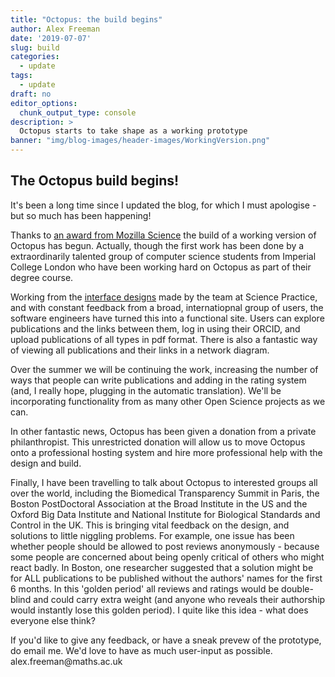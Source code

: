 ```yaml
---
title: "Octopus: the build begins"
author: Alex Freeman
date: '2019-07-07'
slug: build
categories:
  - update
tags:
  - update
draft: no
editor_options: 
  chunk_output_type: console
description: >
  Octopus starts to take shape as a working prototype 
banner: "img/blog-images/header-images/WorkingVersion.png"
---
```

<div id="build_begins" class="section level2">
  <h2>The Octopus build begins!</h2>
	  <p>It's been a long time since I updated the blog, for which I must apologise - but so much has been happening!</p>
	  <p> Thanks to <a href="https://medium.com/read-write-participate/meet-mozillas-latest-open-science-awardees-cfa45348e5d5">an award from Mozilla Science</a> the build of a working version of Octopus has begun. Actually, though the first work has been done by a extraordinarily talented group of computer science students from Imperial College London who have been working hard on Octopus as part of their degree course.</p>
	  <p>Working from the <a href="https://marvelapp.com/40ajh63/screen/52001319">interface designs</a> made by the team at Science Practice, and with constant feedback from a broad, internatiopnal group of users, the software engineers have turned this into a functional site. Users can explore publications and the links between them, log in using their ORCID, and upload publications of all types in pdf format. There is also a fantastic way of viewing all publications and their links in a network diagram.</p>
	  <p>Over the summer we will be continuing the work, increasing the number of ways that people can write publications and adding in the rating system (and, I really hope, plugging in the automatic translation). We'll be incorporating functionality from as many other Open Science projects as we can.</p>
    <p>In other fantastic news, Octopus has been given a donation from a private philanthropist. This unrestricted donation will allow us to move Octopus onto a professional hosting system and hire more professional help with the design and build.</p>
    <p>Finally, I have been travelling to talk about Octopus to interested groups all over the world, including the Biomedical Transparency Summit in Paris, the Boston PostDoctoral Association at the Broad Institute in the US and the Oxford Big Data Institute and National Institute for Biological Standards and Control in the UK. This is bringing vital feedback on the design, and solutions to little niggling problems. For example, one issue has been whether people should be allowed to post reviews anonymously - because some people are concerned about being openly critical of others who might react badly. In Boston, one researcher suggested that a solution might be for ALL publications to be published without the authors' names for the first 6 months. In this 'golden period' all reviews and ratings would be double-blind and could carry extra weight (and anyone who reveals their authorship would instantly lose this golden period). I quite like this idea - what does everyone else think?</p>
    <p>If you'd like to give any feedback, or have a sneak prevew of the prototype, do email me. We'd love to have as much user-input as possible. alex.freeman@maths.ac.uk</p>
	
	
  
  </div>
